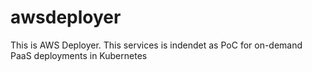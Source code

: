 # awsdeployer

This is AWS Deployer. This services is indendet as PoC for on-demand PaaS deployments in Kubernetes

